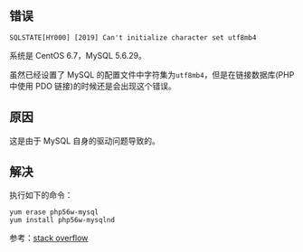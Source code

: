 ## 错误
```
SQLSTATE[HY000] [2019] Can't initialize character set utf8mb4
```

系统是 CentOS 6.7，MySQL 5.6.29。

虽然已经设置了 MySQL 的配置文件中字符集为`utf8mb4`，但是在链接数据库(PHP 中使用 PDO 链接)的时候还是会出现这个错误。

## 原因
这是由于 MySQL 自身的驱动问题导致的。

## 解决
执行如下的命令：

```shell
yum erase php56w-mysql
yum install php56w-mysqlnd
```

参考：[stack overflow](http://stackoverflow.com/questions/33834191/php-pdoexception-sqlstatehy000-2019-cant-initialize-character-set-utf8mb4)



